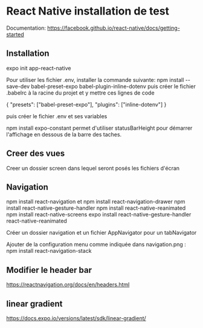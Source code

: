 # React Native installation de test

Documentation:
https://facebook.github.io/react-native/docs/getting-started

## Installation

expo init app-react-native

Pour utiliser les fichier .env, installer la commande suivante:
npm install --save-dev babel-preset-expo babel-plugin-inline-dotenv
puis créer le fichier .babelrc à la racine du projet et y mettre ces lignes de code

{
  "presets": ["babel-preset-expo"],
  "plugins": ["inline-dotenv"]
}

puis créer le fichier .env et ses variables

npm install expo-constant
permet d'utiliser statusBarHeight pour démarrer l'affichage en dessous de la barre des taches.

## Creer des vues
Creer un dossier screen dans lequel seront posés les fichiers d'écran

## Navigation
npm install react-navigation et npm install react-navigation-drawer
npm install react-native-gesture-handler
npm install react-native-reanimated
npm install react-native-screens
expo install react-native-gesture-handler react-native-reanimated

Créer un dossier navigation et un fichier AppNavigator
pour un tabNavigator

Ajouter de la configuration menu comme indiquée dans navigation.png :
npm install react-navigation-stack

## Modifier le header bar
https://reactnavigation.org/docs/en/headers.html


## linear gradient
https://docs.expo.io/versions/latest/sdk/linear-gradient/

